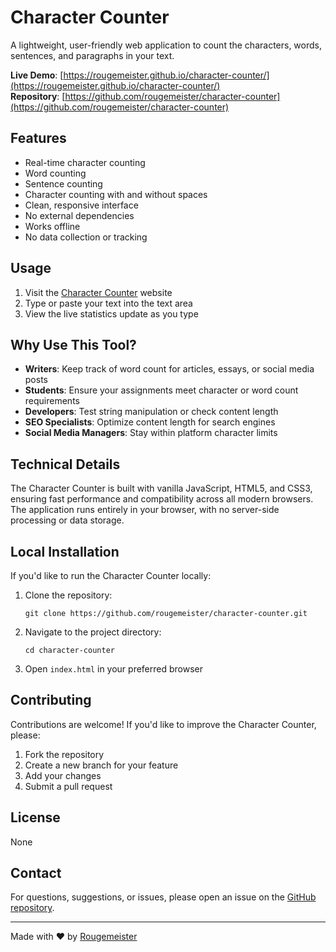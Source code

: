 # Character Counter

A lightweight, user-friendly web application to count the characters, words, sentences, and paragraphs in your text.

**Live Demo**: [https://rougemeister.github.io/character-counter/](https://rougemeister.github.io/character-counter/)  
**Repository**: [https://github.com/rougemeister/character-counter](https://github.com/rougemeister/character-counter)

## Features

- Real-time character counting
- Word counting
- Sentence counting
- Character counting with and without spaces
- Clean, responsive interface
- No external dependencies
- Works offline
- No data collection or tracking

## Usage

1. Visit the [Character Counter](https://rougemeister.github.io/character-counter/) website
2. Type or paste your text into the text area
3. View the live statistics update as you type

## Why Use This Tool?

- **Writers**: Keep track of word count for articles, essays, or social media posts
- **Students**: Ensure your assignments meet character or word count requirements
- **Developers**: Test string manipulation or check content length
- **SEO Specialists**: Optimize content length for search engines
- **Social Media Managers**: Stay within platform character limits

## Technical Details

The Character Counter is built with vanilla JavaScript, HTML5, and CSS3, ensuring fast performance and compatibility across all modern browsers. The application runs entirely in your browser, with no server-side processing or data storage.

## Local Installation

If you'd like to run the Character Counter locally:

1. Clone the repository:
   ```
   git clone https://github.com/rougemeister/character-counter.git
   ```
2. Navigate to the project directory:
   ```
   cd character-counter
   ```
3. Open `index.html` in your preferred browser

## Contributing

Contributions are welcome! If you'd like to improve the Character Counter, please:

1. Fork the repository
2. Create a new branch for your feature
3. Add your changes
4. Submit a pull request

## License

None

## Contact

For questions, suggestions, or issues, please open an issue on the [GitHub repository](https://github.com/rougemeister/character-counter/issues).

---

Made with ❤️ by [Rougemeister](https://github.com/rougemeister)